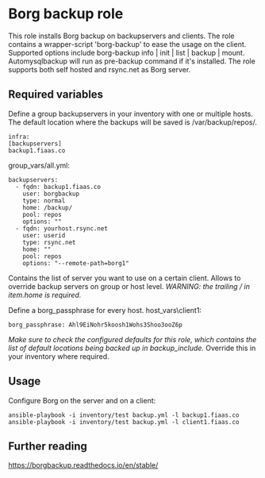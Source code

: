 # Borg backup role
This role installs Borg backup on backupservers and clients. The role contains a wrapper-script 'borg-backup' to ease the usage on the client. Supported options include borg-backup info | init | list | backup | mount. Automysqlbackup will run as pre-backup command if it's installed.
The role supports both self hosted and rsync.net as Borg server.


## Required variables
Define a group backupservers in your inventory with one or multiple hosts. The default location where the backups will be saved is /var/backup/repos/.
```
infra:
[backupservers]
backup1.fiaas.co
```

group\_vars/all.yml:
```
backupservers:
  - fqdn: backup1.fiaas.co
    user: borgbackup
    type: normal
    home: /backup/
    pool: repos
    options: ""
  - fqdn: yourhost.rsync.net
    user: userid
    type: rsync.net
    home: ""
    pool: repos
    options: "--remote-path=borg1"
```
Contains the list of server you want to use on a certain client.
Allows to override backup servers on group or host level.
*WARNING: the trailing / in item.home is required.*

Define a borg\_passphrase for every host.
host\_vars\client1:
```
borg_passphrase: Ahl9EiNohr5koosh1Wohs3Shoo3ooZ6p
```

*Make sure to check the configured defaults for this role, which contains the list of default locations being backed up in backup_include.* Override this in your inventory where required.

## Usage

Configure Borg on the server and on a client:
```
ansible-playbook -i inventory/test backup.yml -l backup1.fiaas.co
ansible-playbook -i inventory/test backup.yml -l client1.fiaas.co
```

## Further reading
https://borgbackup.readthedocs.io/en/stable/

